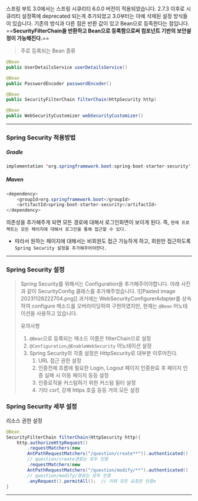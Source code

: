 스프링 부트 3.0에서는 스프링 시큐리티 6.0.0 버전이 적용되었습니다. 2.7.3 이후로 시큐리티 설정쪽에 deprecated 되는게 추가되었고 3.0부터는 아예 삭제된 설정 방식들이 있습니다.
기존의 방식과 다른 점은 반환 값이 있고 Bean으로 등족한다는 점입니다.
==**SecurityFilterChain을 반환하고 Bean으로 등록함으로써 컴포넌트 기반의 보안설정이 가능해진다.**==

>주로 등록되는 Bean 종류
```java
@Bean
public UserDetailsService userDetailsService()

@Bean
public PasswordEncoder passwordEncoder()

@Bean
public SecurityFilterChain filterChain(HttpSecurity http)

@Bean
public WebSecurityCustomizer webSecurityCustomizer()
```
---
### Spring Security 적용방법
##### Gradle
```java
implementation 'org.springframework.boot:spring-boot-starter-security'
```
##### Maven
```java
<dependency>
	<groupId>org.springframework.boot</groupId>
	<artifactId>spring-boot-starter-security</artifactId>
</dependency>
```
의존성을 추가해주게 되면 모든 경로에 대해서 로그인화면이 보이게 된다. 즉, `현재 프로젝트는 모든 페이지에 대해서 로그인을 통해 접근할 수 있다.`
- 따라서 원하는 페이지에 대해서는 비회원도 접근 가능하게 하고, 회원만 접근하도록 
  `Spring Security 설정을 추가해주어야한다.`
---
### Spring Security 설정
>Spring Security를 위해서는 Configuration을 추가해주어야합니다.
>아래 사진과 같이 SecurityConfig 클래스를 추가해주었습니다.
>![[Pasted image 20231128222704.png]]
>과거에는 WebSecurityConfigurerAdapter를 상속하여 configure 메소드를 오버라이딩하여 구현하였지만, 현재는 `@Bean` 어노테이션을 사용하고 있습니다.
>
>유의사항
>	1. `@Bean`으로 등록되는 메소드 이름은 filterChain으로 설정
>	2. `@Configuration`,`@EnableWebSecurity` 어노테이션 설정
>	3. Spring Security의 각종 설정은 HttpSecurity로 대부분 이루어진다.
>		1. URL 접근 권한 설정
>		2. 인증전체 흐름에 필요한 Login, Logout 페이지 인증완료 후 페이지 인증 실패 시 이동 페이지 등등 설정
>		3. 인증로직을 커스텀하기 위한 커스텀 필터 설정
>		4. 기타 csrf, 강제 https 호출 등등 거의 모든 설정

### Spring Security 세부 설정
리소스 권한 설정
```java
@Bean
SecurityFilterChain filterChain(HttpSecurity http){
	http.authorizeHttpRequest()
    	.requestMatchers(new
    	AntPathRequestMatchers("/question/create**")).authenticated() 
    	// question/create경로는 모두 인증 
        .requestMatchers(new
        AntPathRequestMatchers("/question/modify/**").authenticated() 
        // question/modify/경로는 모두 인증
        .anyRequest().permitAll();  // 이외 모든 요청은 인증x
}
```
---